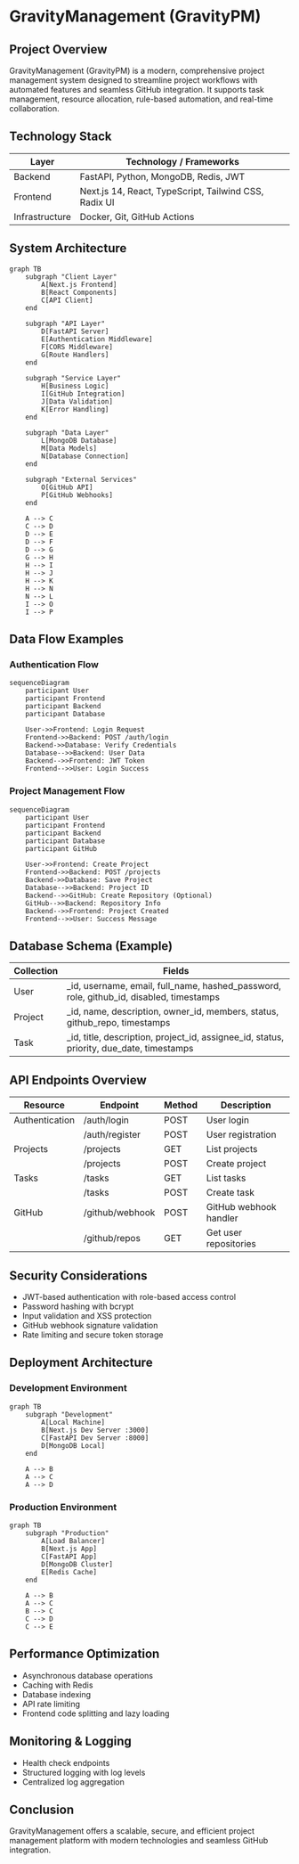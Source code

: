 # GravityManagement (GravityPM)

## Project Overview
GravityManagement (GravityPM) is a modern, comprehensive project management system designed to streamline project workflows with automated features and seamless GitHub integration. It supports task management, resource allocation, rule-based automation, and real-time collaboration.

## Technology Stack

| Layer       | Technology / Frameworks                  |
|-------------|----------------------------------------|
| Backend     | FastAPI, Python, MongoDB, Redis, JWT   |
| Frontend    | Next.js 14, React, TypeScript, Tailwind CSS, Radix UI |
| Infrastructure | Docker, Git, GitHub Actions          |

## System Architecture

```mermaid
graph TB
    subgraph "Client Layer"
        A[Next.js Frontend]
        B[React Components]
        C[API Client]
    end

    subgraph "API Layer"
        D[FastAPI Server]
        E[Authentication Middleware]
        F[CORS Middleware]
        G[Route Handlers]
    end

    subgraph "Service Layer"
        H[Business Logic]
        I[GitHub Integration]
        J[Data Validation]
        K[Error Handling]
    end

    subgraph "Data Layer"
        L[MongoDB Database]
        M[Data Models]
        N[Database Connection]
    end

    subgraph "External Services"
        O[GitHub API]
        P[GitHub Webhooks]
    end

    A --> C
    C --> D
    D --> E
    D --> F
    D --> G
    G --> H
    H --> I
    H --> J
    H --> K
    H --> N
    N --> L
    I --> O
    I --> P
```

## Data Flow Examples

### Authentication Flow

```mermaid
sequenceDiagram
    participant User
    participant Frontend
    participant Backend
    participant Database

    User->>Frontend: Login Request
    Frontend->>Backend: POST /auth/login
    Backend->>Database: Verify Credentials
    Database-->>Backend: User Data
    Backend-->>Frontend: JWT Token
    Frontend-->>User: Login Success
```

### Project Management Flow

```mermaid
sequenceDiagram
    participant User
    participant Frontend
    participant Backend
    participant Database
    participant GitHub

    User->>Frontend: Create Project
    Frontend->>Backend: POST /projects
    Backend->>Database: Save Project
    Database-->>Backend: Project ID
    Backend-->>GitHub: Create Repository (Optional)
    GitHub-->>Backend: Repository Info
    Backend-->>Frontend: Project Created
    Frontend-->>User: Success Message
```

## Database Schema (Example)

| Collection | Fields                                                                                  |
|------------|-----------------------------------------------------------------------------------------|
| User       | _id, username, email, full_name, hashed_password, role, github_id, disabled, timestamps |
| Project    | _id, name, description, owner_id, members, status, github_repo, timestamps              |
| Task       | _id, title, description, project_id, assignee_id, status, priority, due_date, timestamps |

## API Endpoints Overview

| Resource       | Endpoint               | Method | Description                  |
|----------------|------------------------|--------|------------------------------|
| Authentication | /auth/login            | POST   | User login                   |
|                | /auth/register         | POST   | User registration            |
| Projects       | /projects              | GET    | List projects                |
|                | /projects              | POST   | Create project               |
| Tasks          | /tasks                 | GET    | List tasks                   |
|                | /tasks                 | POST   | Create task                  |
| GitHub         | /github/webhook        | POST   | GitHub webhook handler       |
|                | /github/repos          | GET    | Get user repositories        |

## Security Considerations
- JWT-based authentication with role-based access control
- Password hashing with bcrypt
- Input validation and XSS protection
- GitHub webhook signature validation
- Rate limiting and secure token storage

## Deployment Architecture

### Development Environment
```mermaid
graph TB
    subgraph "Development"
        A[Local Machine]
        B[Next.js Dev Server :3000]
        C[FastAPI Dev Server :8000]
        D[MongoDB Local]
    end

    A --> B
    A --> C
    A --> D
```

### Production Environment
```mermaid
graph TB
    subgraph "Production"
        A[Load Balancer]
        B[Next.js App]
        C[FastAPI App]
        D[MongoDB Cluster]
        E[Redis Cache]
    end

    A --> B
    A --> C
    B --> C
    C --> D
    C --> E
```

## Performance Optimization
- Asynchronous database operations
- Caching with Redis
- Database indexing
- API rate limiting
- Frontend code splitting and lazy loading

## Monitoring & Logging
- Health check endpoints
- Structured logging with log levels
- Centralized log aggregation

## Conclusion
GravityManagement offers a scalable, secure, and efficient project management platform with modern technologies and seamless GitHub integration.
